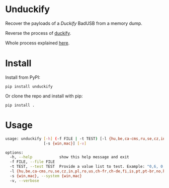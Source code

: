 # Unduckify

Recover the payloads of a *Duckify* BadUSB from a memory dump.

Reverse the process of [duckify](https://github.com/SpacehuhnTech/duckify).

Whole process explained [here](https://0xlibris.net/posts/reversing_badusb_3/).

# Install

Install from PyPI:

`pip install unduckify`

Or clone the repo and install with pip:

`pip install .`

# Usage

```bash
usage: unduckify [-h] (-f FILE | -t TEST) [-l {hu,be,ca-cms,ru,se,cz,in,pl,ro,us,ch-fr,ch-de,fi,is,pt,pt-br,no,hr,dk,lv,lt,si,ee,gr,fr,de,ua,bg,ie,tr,gb,sk,it,es-la,es,ca-fr,nl}]
                 [-s {win,mac}] [-v]

options:
  -h, --help            show this help message and exit
  -f FILE, --file FILE
  -t TEST, --test TEST  Provide a value list to test. Example: "0,6, 0,16, 0,7, 0,44, 2,36, 0,14"
  -l {hu,be,ca-cms,ru,se,cz,in,pl,ro,us,ch-fr,ch-de,fi,is,pt,pt-br,no,hr,dk,lv,lt,si,ee,gr,fr,de,ua,bg,ie,tr,gb,sk,it,es-la,es,ca-fr,nl}, --layout {hu,be,ca-cms,ru,se,cz,in,pl,ro,us,ch-fr,ch-de,fi,is,pt,pt-br,no,hr,dk,lv,lt,si,ee,gr,fr,de,ua,bg,ie,tr,gb,sk,it,es-la,es,ca-fr,nl}
  -s {win,mac}, --system {win,mac}
  -v, --verbose

```
